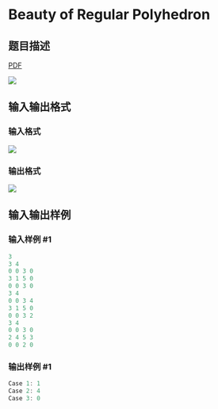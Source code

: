 # Beauty of Regular Polyhedron

## 题目描述

[problemUrl]: https://uva.onlinejudge.org/index.php?option=com_onlinejudge&Itemid=8&category=441&page=show_problem&problem=4036

[PDF](https://uva.onlinejudge.org/external/125/p12591.pdf)

![](https://cdn.luogu.com.cn/upload/vjudge_pic/UVA12591/5af10385752336919a76636e4a75e165c662d2e7.png)

## 输入输出格式

### 输入格式

![](https://cdn.luogu.com.cn/upload/vjudge_pic/UVA12591/cb826111577b2dbabbcd5a85d13e00a0f4715840.png)

### 输出格式

![](https://cdn.luogu.com.cn/upload/vjudge_pic/UVA12591/450a2ec59f1b9ecf081aa2fc74c4493e9acbbf38.png)

## 输入输出样例

### 输入样例 #1

```cpp
3
3 4
0 0 3 0
3 1 5 0
0 0 3 0
3 4
0 0 3 4
3 1 5 0
0 0 3 2
3 4
0 0 3 0
2 4 5 3
0 0 2 0
```


### 输出样例 #1

```cpp
Case 1: 1
Case 2: 4
Case 3: 0
```


